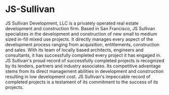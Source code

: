 JS-Sullivan
===========

JS Sullivan Development, LLC is a privately operated real estate development and construction firm. Based in San Francisco, JS Sullivan specializes in the development and construction of new small to medium sized in-fill mixed use projects. It directly manages every aspect of the development process ranging from acquisition, entitlements, construction and sales. With its team of locally based architects, engineers and consultants, it has successfully completed every project it has engaged in. JS Sullivan's proud record of successfully completed projects is recognized by its lenders, partners and industry associates. Its competitive advantage stems from its direct management abilities in development and construction resulting in low development cost. JS Sullivan's impeccable record of completed projects is a testament of its commitment to the success of its projects.
